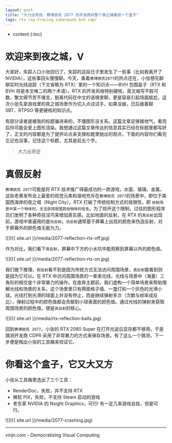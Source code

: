 ```yaml
---
layout: post
title: "大力出奇迹，赛博朋克 2077 的开发商将整个夜之城塞进一个盒子"
tags: rtx ray-tracing cyberpunk bvh cdpr
---
```


* content
{:toc}
# 欢迎来到夜之城，V

大家好，失踪人口小张回归了，失踪的这段日子里发生了一些事（比如我离开了 NVIDIA），这些事回头慢慢聊。今天，乘着`赛博朋克2077`的热点还在，小张想先聊聊实时光线追踪（下文省略为 RTX）里的一个知识点——BVH 包围盒子（RTX 和 BVH 将是本文唯二的两个术语）。RTX 的开发风格特别硬核，英文缩写不胜可数，繁文缛节苦不堪言。脱离代码在中文的语境里聊，更是容易引起场面尴尬，这次小张先拿游戏里的夜之城场景作为切入点试试手，如果没崩，日后接着聊 SBT、RTPSO 等更硬核的知识点。

有部分读者是被我的标题骗进来的，不懂图形没关系。这篇文章足够接地气，看完后你可能会爱上图形渲染。我想通过这篇文章传达的信息其实已经在标题里都写好了，正文的内容都是为了提供论点来支撑标题里抛出的观点，下面的内容你们看完忘记也没事，记住这个标题，尤其是前五个字。

> 大力出奇迹

# 真假反射

`赛博朋克 2077`可能是将 RTX 技术推广得最成功的一款游戏，水面、玻璃、金属，这些老黄发布会上最爱的视觉元素和谐地充斥在`赛博朋克 2077`的场景中，即位于美国西海岸的夜之城（Night City）。RTX 打破了传统绘制方式的局限性，即 `绘制场景中某一个物体时，无法获得周围其他物体的信息`。为了绕开这个限制，过往的图形程序员们发明了各种奇技淫巧来增加真实感。比如地面的反射，在 RTX 的`真反射`出现前，游戏中普遍用的是`伪反射`。`伪反射`通常基于屏幕上出现的颜色来伪造反射，对于屏幕外的颜色值无能为力。

![]({{ site.url }}/media/2077-reflection-rtx-off.jpg)

作为对比，我们看下`真反射`，屏幕中下方的小水坑中能观察到屏幕以外的颜色值。

![]({{ site.url }}/media/2077-reflection-rtx-on.jpg)





我们做下推理，`假反射`看不到是因为传统方式无法访问周围场景，`真反射`能看到则是因为它可以。在 RTX 中访问周围场景的一束束光线，光线与场景中（海量）三角形的相交是个非常暴力的操作。在直奔主题前，我们虚构一个简单场景来帮助理解光线和场景的关系，这个场景里只有两面格子墙、一盏灯和一个灰色的光滑小球。光线打到光滑的球面上并没有停止，而是继续弹射多次（次数与帧率成反比），弹射过程中的颜色值都会贡献到小球表面的颜色值。通过光线的弹射来获取周围场景的颜色值，便是`真反射`的核心。

![]({{ site.url }}/media/rtx-reflection-balls.jpg)

回到`赛博朋克 2077`，小张的 RTX 2080 Super 在打开光追后显存都不够用，于是猜测开发商 CDPR 采用了非常暴力的方式来保存场景。有了这么一个猜测，下一步便是掏出小张的工具箱来验证它。

你看这个盒子，它又大又方
==

小张从工具箱里选出了三个工具：

- RenderDoc，失败，并不支持 RTX
- 微软 PIX，失败，不支持 Steam 启动的游戏
- 老东家 NVIDIA 的 Nsight Graphics，可行! 有一定几率游戏会挂，但是可行。

![]({{ site.url }}/media/2077-crashing.jpg)


----
vinjn.com - Democratizing Visual Computing


